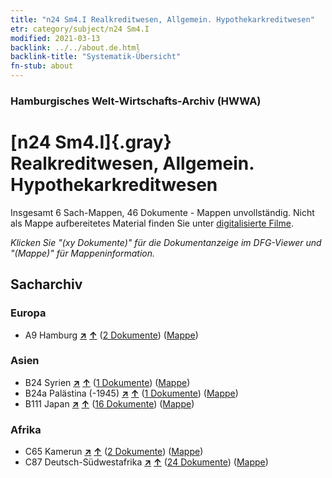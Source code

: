 ```yaml
---
title: "n24 Sm4.I Realkreditwesen, Allgemein. Hypothekarkreditwesen"
etr: category/subject/n24 Sm4.I
modified: 2021-03-13
backlink: ../../about.de.html
backlink-title: "Systematik-Übersicht"
fn-stub: about
---
```


### Hamburgisches Welt-Wirtschafts-Archiv (HWWA)
# [n24 Sm4.I]{.gray}&#8201; Realkreditwesen, Allgemein. Hypothekarkreditwesen&#160; 




Insgesamt 6 Sach-Mappen, 46 Dokumente - Mappen unvollständig.
Nicht als Mappe aufbereitetes Material finden Sie unter [digitalisierte Filme](/film/h1_sh).

_Klicken Sie "(xy Dokumente)" für die Dokumentanzeige im DFG-Viewer und "(Mappe)" für Mappeninformation._

## Sacharchiv




### Europa

- A9 Hamburg [**&nearr;**](../../../geo/i/140905/about.de.html "Hamburg (alle Mappen)") [**&uarr;**](../../../geo/about.de.html#A9 "Ländersystematik") (<a href="https://pm20.zbw.eu/dfgview/sh/140905,145344" title="über: Hamburg : Realkreditwesen, Allgemein. Hypothekarkreditwesen" target="_blank">2 Dokumente</a>) ([Mappe](../../../../folder/sh/1409xx/140905/1453xx/145344/about.de.html))

### Asien

- B24 Syrien [**&nearr;**](../../../geo/i/141114/about.de.html "Syrien (alle Mappen)") [**&uarr;**](../../../geo/about.de.html#B24 "Ländersystematik") (<a href="https://pm20.zbw.eu/dfgview/sh/141114,145344" title="über: Syrien : Realkreditwesen, Allgemein. Hypothekarkreditwesen" target="_blank">1 Dokumente</a>) ([Mappe](../../../../folder/sh/1411xx/141114/1453xx/145344/about.de.html))
- B24a Palästina (-1945) [**&nearr;**](../../../geo/i/141115/about.de.html "Palästina (-1945) (alle Mappen)") [**&uarr;**](../../../geo/about.de.html#B24a "Ländersystematik") (<a href="https://pm20.zbw.eu/dfgview/sh/141115,145344" title="über: Palästina (-1945) : Realkreditwesen, Allgemein. Hypothekarkreditwesen" target="_blank">1 Dokumente</a>) ([Mappe](../../../../folder/sh/1411xx/141115/1453xx/145344/about.de.html))
- B111 Japan [**&nearr;**](../../../geo/i/141272/about.de.html "Japan (alle Mappen)") [**&uarr;**](../../../geo/about.de.html#B111 "Ländersystematik") (<a href="https://pm20.zbw.eu/dfgview/sh/141272,145344" title="über: Japan : Realkreditwesen, Allgemein. Hypothekarkreditwesen" target="_blank">16 Dokumente</a>) ([Mappe](../../../../folder/sh/1412xx/141272/1453xx/145344/about.de.html))

### Afrika

- C65 Kamerun [**&nearr;**](../../../geo/i/141410/about.de.html "Kamerun (alle Mappen)") [**&uarr;**](../../../geo/about.de.html#C65 "Ländersystematik") (<a href="https://pm20.zbw.eu/dfgview/sh/141410,145344" title="über: Kamerun : Realkreditwesen, Allgemein. Hypothekarkreditwesen" target="_blank">2 Dokumente</a>) ([Mappe](../../../../folder/sh/1414xx/141410/1453xx/145344/about.de.html))
- C87 Deutsch-Südwestafrika [**&nearr;**](../../../geo/i/141450/about.de.html "Deutsch-Südwestafrika (alle Mappen)") [**&uarr;**](../../../geo/about.de.html#C87 "Ländersystematik") (<a href="https://pm20.zbw.eu/dfgview/sh/141450,145344" title="über: Deutsch-Südwestafrika : Realkreditwesen, Allgemein. Hypothekarkreditwesen" target="_blank">24 Dokumente</a>) ([Mappe](../../../../folder/sh/1414xx/141450/1453xx/145344/about.de.html))


